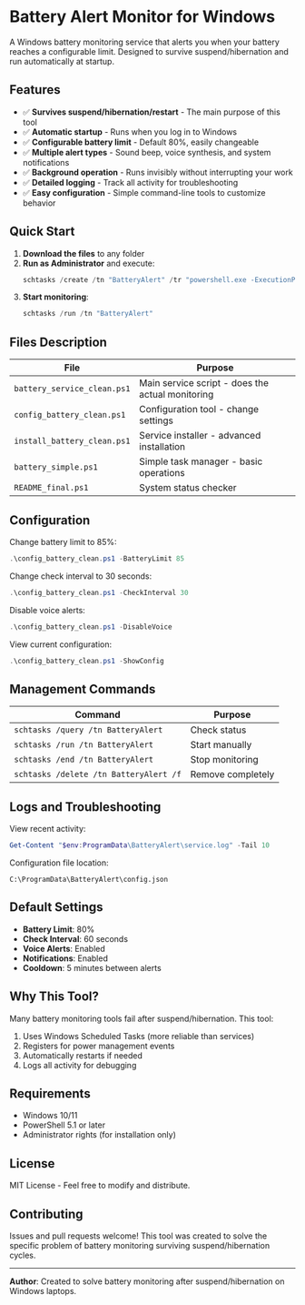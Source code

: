 # Battery Alert Monitor for Windows

A Windows battery monitoring service that alerts you when your battery reaches a configurable limit. Designed to survive suspend/hibernation and run automatically at startup.

## Features

- ✅ **Survives suspend/hibernation/restart** - The main purpose of this tool
- ✅ **Automatic startup** - Runs when you log in to Windows
- ✅ **Configurable battery limit** - Default 80%, easily changeable
- ✅ **Multiple alert types** - Sound beep, voice synthesis, and system notifications
- ✅ **Background operation** - Runs invisibly without interrupting your work
- ✅ **Detailed logging** - Track all activity for troubleshooting
- ✅ **Easy configuration** - Simple command-line tools to customize behavior

## Quick Start

1. **Download the files** to any folder
2. **Run as Administrator** and execute:
   ```powershell
   schtasks /create /tn "BatteryAlert" /tr "powershell.exe -ExecutionPolicy Bypass -WindowStyle Hidden -File C:\Path\To\battery_service_clean.ps1" /sc onlogon /f
   ```
3. **Start monitoring**:
   ```powershell
   schtasks /run /tn "BatteryAlert"
   ```

## Files Description

| File | Purpose |
|------|---------|
| `battery_service_clean.ps1` | Main service script - does the actual monitoring |
| `config_battery_clean.ps1` | Configuration tool - change settings |
| `install_battery_clean.ps1` | Service installer - advanced installation |
| `battery_simple.ps1` | Simple task manager - basic operations |
| `README_final.ps1` | System status checker |

## Configuration

Change battery limit to 85%:
```powershell
.\config_battery_clean.ps1 -BatteryLimit 85
```

Change check interval to 30 seconds:
```powershell
.\config_battery_clean.ps1 -CheckInterval 30
```

Disable voice alerts:
```powershell
.\config_battery_clean.ps1 -DisableVoice
```

View current configuration:
```powershell
.\config_battery_clean.ps1 -ShowConfig
```

## Management Commands

| Command | Purpose |
|---------|---------|
| `schtasks /query /tn BatteryAlert` | Check status |
| `schtasks /run /tn BatteryAlert` | Start manually |
| `schtasks /end /tn BatteryAlert` | Stop monitoring |
| `schtasks /delete /tn BatteryAlert /f` | Remove completely |

## Logs and Troubleshooting

View recent activity:
```powershell
Get-Content "$env:ProgramData\BatteryAlert\service.log" -Tail 10
```

Configuration file location:
```
C:\ProgramData\BatteryAlert\config.json
```

## Default Settings

- **Battery Limit**: 80%
- **Check Interval**: 60 seconds
- **Voice Alerts**: Enabled
- **Notifications**: Enabled
- **Cooldown**: 5 minutes between alerts

## Why This Tool?

Many battery monitoring tools fail after suspend/hibernation. This tool:
1. Uses Windows Scheduled Tasks (more reliable than services)
2. Registers for power management events
3. Automatically restarts if needed
4. Logs all activity for debugging

## Requirements

- Windows 10/11
- PowerShell 5.1 or later
- Administrator rights (for installation only)

## License

MIT License - Feel free to modify and distribute.

## Contributing

Issues and pull requests welcome! This tool was created to solve the specific problem of battery monitoring surviving suspend/hibernation cycles.

---

**Author**: Created to solve battery monitoring after suspend/hibernation on Windows laptops.